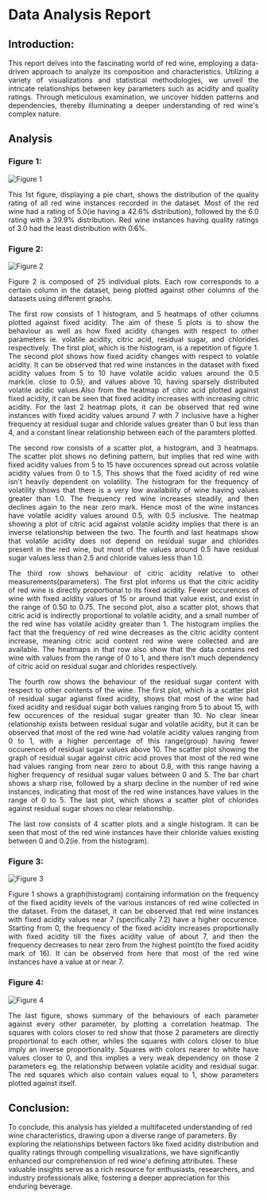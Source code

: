 # Data Analysis Report

## Introduction:
<p style="text-align: justify;">This report delves into the fascinating world of red wine, employing a data-driven approach to analyze its composition and characteristics. Utilizing a variety of visualizations and statistical methodologies, we unveil the intricate relationships between key parameters such as acidity and quality ratings. Through meticulous examination, we uncover hidden patterns and dependencies, thereby illuminating a deeper understanding of red wine's complex nature.<p>



## Analysis

### Figure 1:
![Figure 1](C:\Users\ASARE\Desktop\11296641\Figure1.png)
<p style="text-align: justify;">
This 1st figure, displaying a pie chart, shows the distribution of the quality rating of all red wine instances recorded in the dataset. Most of the red wine had a rating of 5.0(ie having a 42.6% distribution), followed by the 6.0 rating with a 39.9% distribution. Red wine instances having quality ratings of 3.0 had the least distribution with 0.6%.<p>


### Figure 2:
![Figure 2](C:\Users\ASARE\Desktop\11296641\Figure2.png)

<p style="text-align: justify;">Figure 2 is composed of 25 individual plots. Each row corresponds to a certain column in the dataset, being plotted against other columns of the datasets using different graphs.<p>
	<p style="text-align: justify;">The first row consists of 1 histogram, and 5 heatmaps of other columns plotted against fixed acidity. The aim of these 5 plots is to show the behaviour as well as how fixed acidity changes with respect to other parameters ie. volatile acidity, citric acid, residual sugar, and chlorides respectively. The first plot, which is the histogram, is a repetition of figure 1. The second plot shows how fixed acidity changes with respect to volatile acidity. It can be observed that red wine instances in the dataset with fixed acidity values from 5 to 10 have volatile acidic values around the 0.5 mark(ie. close to 0.5), and values above 10, having sparsely distributed volatile acidic values.Also from the heatmap of citric acid plotted against fixed acidity, it can be seen that fixed acidity increases with increasing citric acidity. For the last 2 heatmap plots, it can be observed that red wine instances with fixed acidity values around 7 with 7 inclusive have a higher frequency at residual sugar and chloride values greater than 0 but less than 4, and a constant linear relationship between each of the paramters plotted.<p><p style="text-align: justify;">
	The second row consists of a scatter plot, a histogram, and 3 heatmaps. The scatter plot shows no defining pattern, but implies that red wine with fixed acidity values from 5 to 15 have occurences spread out across volatile acidity values from 0 to 1.5. This shows that the fixed acidity of red wine isn't heavily dependent on volatility. The histogram for the frequency of volatility shows that there is a very low availability of wine having values greater than 1.0. The frequency red wine increases steadily, and then declines again to the near zero mark. Hence most of the wine instances have volatile acidity values around 0.5, with 0.5 inclusive. The heatmap showing a plot of citric acid against volatile acidity implies that there is an inverse relationship between the two. The fourth and last heatmaps show that volatile acidity does not depend on residual sugar and chlorides present in the red wine, but most of the values around 0.5 have residual sugar values less than 2.5 and chloride values less than 1.0.<p><p style="text-align: justify;">
	The third row shows behaviour of citric acidity relative to other measurements(parameters). The first plot informs us that the citric acidity of red wine is directly proportional to its fixed acidity. Fewer occurences of wine with fixed acidity values of 15 or around that value exist, and exist in the range of 0.50 to 0.75. The second plot, also a scatter plot, shows that citric acid is indirectly proportional to volatile acidity, and a small number of the red wine has volatile acidity greater than 1. The histogram implies the fact that the frequency of red wine decreases as the citric acidity content increase, meaning citric acid content red wine were collected and are available. The heatmaps in that row also show that the data contains red wine with values from the range of 0 to 1, and there isn't much dependency of citric acid on residual sugar and chlorides respectively.<p><p style="text-align: justify;">
	The fourth row shows the behaviour of the residual sugar content with respect to other contents of the wine. The first plot, which is a scatter plot of residual sugar agianst fixed acidity, shows that most of the wine had fixed acidity and residual sugar both values ranging from 5 to about 15, with few occurences of the residual sugar greater than 10. No clear linear relationship exists between residual sugar and volatile acidity, but it can be observed that most of the red wine had volatile acidity values ranging from 0 to 1, with a higher percentage of this range(group) having fewer occurences of residual sugar values above 10. The scatter plot showing the graph of residual sugar against citric acid proves that most of the red wine had values ranging from near zero to about 0.8, with this range having a higher frequency of residual sugar values between 0 and 5. The bar chart shows a sharp rise, followed by a sharp decline in the number of red wine instances, indicating that most of the red wine instances have values in the range of 0 to 5. The last plot, which shows a scatter plot of chlorides against residual sugar shows no clear relationship.<p><p style="text-align: justify;">
	The last row consists of 4 scatter plots and a single histogram. It can be seen that most of the red wine instances have their chloride values existing between 0 and 0.2(ie. from the histogram).<p>



### Figure 3:
![Figure 3](C:\Users\ASARE\Desktop\11296641\Figure3.png)

<p style="text-align: justify;">Figure 1 shows a graph(histogram) containing information on the frequency of the fixed acidity levels of the various instances of red wine collected in the dataset. From the dataset, it can be observed that red wine instances with fixed acidity values near 7 (specifically 7.2) have a higher occurence. Starting from 0, the frequency of the fixed acidity increases proportionally with fixed acidity till the fixes acidity value of about 7, and then the frequency decreases to near zero from the highest point(to the fixed acidity mark of 16). It can be observed from here that most of the red wine instances have a value at or near 7.<p>


### Figure 4:
![Figure 4](C:\Users\ASARE\Desktop\11296641\Figure4.png)
<p style="text-align: justify;">
The last figure, shows summary of the behaviours of each parameter against every other parameter, by plotting a correlation heatmap. The squares with colors closer to red show that those 2 parameters are directly proportional to each other, whiles the squares with colors closer to blue imply an inverse proportionality. Squares with colors nearer to white have values closer to 0, and this implies a very weak dependency on those 2 parameters eg. the relationship between volatile acidity and residual sugar. The red squares which also contain values equal to 1, show parameters plotted against itself.<p>

## Conclusion:

To conclude, this analysis has yielded a multifaceted understanding of red wine characteristics, drawing upon a diverse range of parameters. By exploring the relationships between factors like fixed acidity distribution and quality ratings through compelling visualizations, we have significantly enhanced our comprehension of red wine's defining attributes. These valuable insights serve as a rich resource for enthusiasts, researchers, and industry professionals alike, fostering a deeper appreciation for this enduring beverage.